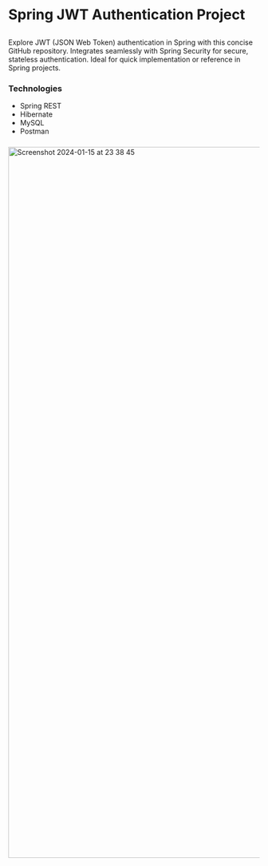 # Spring JWT Authentication Project

## 
Explore JWT (JSON Web Token) authentication in Spring with this concise GitHub repository.
Integrates seamlessly with Spring Security for secure, stateless authentication. 
Ideal for quick implementation or reference in Spring projects.


### Technologies
* Spring REST
* Hibernate
* MySQL
* Postman
  

###
<img width="1424" alt="Screenshot 2024-01-15 at 23 38 45" src="https://github.com/utkutasglk/SpringBoot-JWT2/assets/152283834/9ec91116-3061-4f62-906a-db07a19c16e4">
